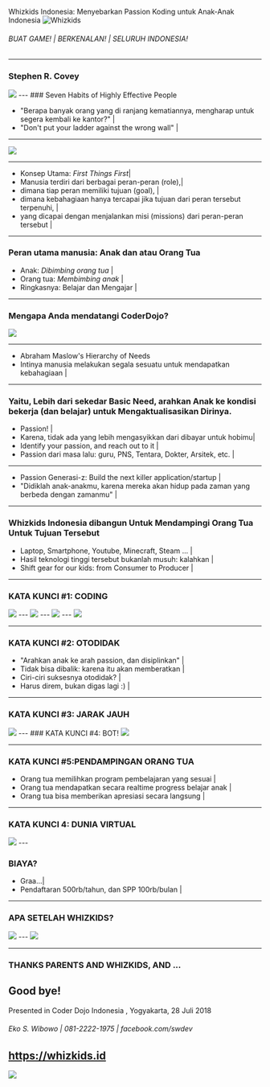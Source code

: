 Whizkids Indonesia: Menyebarkan Passion Koding untuk Anak-Anak Indonesia
<img src="
https://whizkids.id/static/img/logo.gif" alt="Whizkids"/>
###### BUAT GAME! | BERKENALAN! | SELURUH INDONESIA!
---
### Stephen R. Covey

<img src="https://raw.githubusercontent.com/CoderDojoIndonesia/kerjadarirumahgajidariluarnegeri/07-python-or-id--pyqt-self-branding-remote-work/covey.png"/>
---
### Seven Habits of Highly Effective People

- "Berapa banyak orang yang di ranjang kematiannya, mengharap untuk segera kembali ke kantor?" |
- "Don't put your ladder against the wrong wall" |

---
<img src="https://raw.githubusercontent.com/CoderDojoIndonesia/kerjadarirumahgajidariluarnegeri/07-python-or-id--pyqt-self-branding-remote-work/7habits.gif"/>

---
- Konsep Utama: *First Things First*|
- Manusia terdiri dari berbagai peran-peran (role),|
- dimana tiap peran memiliki tujuan (goal), |
- dimana kebahagiaan hanya tercapai jika tujuan dari peran tersebut terpenuhi, |
- yang dicapai dengan menjalankan misi (missions) dari peran-peran tersebut |

---
### Peran utama manusia: Anak dan atau Orang Tua
- Anak: *Dibimbing orang tua* |
- Orang tua: *Membimbing anak* |
- Ringkasnya: Belajar dan Mengajar |

---
### Mengapa Anda mendatangi CoderDojo?
<img src="https://raw.githubusercontent.com/CoderDojoIndonesia/kerjadarirumahgajidariluarnegeri/07-python-or-id--pyqt-self-branding-remote-work/maslow.png"/>

---
- Abraham Maslow's Hierarchy of Needs
- Intinya manusia melakukan segala sesuatu untuk mendapatkan kebahagiaan |

---
### Yaitu, Lebih dari sekedar Basic Need, arahkan Anak ke kondisi bekerja (dan belajar) untuk Mengaktualisasikan Dirinya.
- Passion! |
- Karena, tidak ada yang lebih mengasyikkan dari dibayar untuk hobimu|
- Identify your passion, and reach out to it |
- Passion dari masa lalu: guru, PNS, Tentara, Dokter, Arsitek, etc. |
---
- Passion Generasi-z: Build the next killer application/startup |
- "Didiklah anak-anakmu, karena mereka akan hidup pada zaman yang berbeda dengan zamanmu" |

---
### Whizkids Indonesia dibangun Untuk Mendampingi Orang Tua Untuk Tujuan Tersebut
- Laptop, Smartphone, Youtube, Minecraft, Steam ... |
- Hasil teknologi tinggi tersebut bukanlah musuh: kalahkan |
- Shift gear for our kids: from Consumer to Producer |
---

### KATA KUNCI #1: CODING
<img src="https://raw.githubusercontent.com/WhizkidsIndonesia/Presentation/master/coding1.png" />
---
<img src="https://raw.githubusercontent.com/WhizkidsIndonesia/Presentation/master/coding2.png" />
---
<img src="https://raw.githubusercontent.com/WhizkidsIndonesia/Presentation/master/coding3.png" />
---
<img src="https://raw.githubusercontent.com/WhizkidsIndonesia/Presentation/master/coding4.png" />

---
### KATA KUNCI #2: OTODIDAK
- "Arahkan anak ke arah passion, dan disiplinkan" |
- Tidak bisa dibalik: karena itu akan memberatkan |
- Ciri-ciri suksesnya otodidak? |
- Harus direm, bukan digas lagi :) |

---
### KATA KUNCI #3: JARAK JAUH
<img src="https://raw.githubusercontent.com/WhizkidsIndonesia/Presentation/master/whizkidsid.png" />
---
### KATA KUNCI #4: BOT!
<img src="https://raw.githubusercontent.com/WhizkidsIndonesia/Presentation/master/allo.png" />

---
### KATA KUNCI #5:PENDAMPINGAN ORANG TUA
- Orang tua memilihkan program pembelajaran yang sesuai |
- Orang tua mendapatkan secara realtime progress belajar anak |
- Orang tua bisa memberikan apresiasi secara langsung |
---
### KATA KUNCI 4: DUNIA VIRTUAL
<img src="https://raw.githubusercontent.com/WhizkidsIndonesia/Presentation/master/world.png" />
---

### BIAYA?
- Graa...|
- Pendaftaran 500rb/tahun, dan SPP 100rb/bulan |

---
### APA SETELAH WHIZKIDS?
<img src="https://raw.githubusercontent.com/WhizkidsIndonesia/Presentation/master/py.png" />
---
<img src="https://raw.githubusercontent.com/WhizkidsIndonesia/Presentation/master/tiobe.png" />

---
### THANKS PARENTS AND WHIZKIDS, AND ...
Good bye!
---
Presented in Coder Dojo Indonesia , Yogyakarta, 28 Juli 2018

###### Eko S. Wibowo | 081-2222-1975 | facebook.com/swdev
https://whizkids.id
---
<img src="https://raw.githubusercontent.com/CoderDojoIndonesia/kerjadarirumahgajidariluarnegeri/07-python-or-id--pyqt-self-branding-remote-work/marvel.png"/>